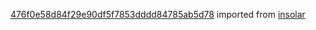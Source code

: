 [476f0e58d84f29e90df5f7853dddd84785ab5d78](https://github.com/insolar/insolar/commit/476f0e58d84f29e90df5f7853dddd84785ab5d78) imported from [insolar](https://github.com/insolar/insolar)
